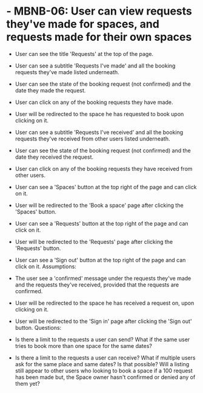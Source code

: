 # - MBNB-06: User can view requests they've made for spaces, and requests made for their own spaces
- User can see the title 'Requests' at the top of the page.
- User can see a subtitle 'Requests I've made' and all the booking requests they've made listed underneath.
- User can see the state of the booking request (not confirmed) and the date they made the request.
- User can click on any of the booking requests they have made.
- User will be redirected to the space he has requested to book upon clicking on it.
- User can see a subtitle 'Requests I've received' and all the booking requests they've received from other users listed underneath.
- User can see the state of the booking request (not confirmed) and the date they received the request.
- User can click on any of the booking requests they have received from other users.

- User can see a 'Spaces' button at the top right of the page and can click on it.
- User will be redirected to the 'Book a space' page after clicking the 'Spaces' button.
- User can see a 'Requests' button at the top right of the page and can click on it.
- User will be redirected to the 'Requests' page after clicking the 'Requests' button.
- User can see a 'Sign out' button at the top right of the page and can click on it.
Assumptions:
- The user see a 'confirmed' message under the requests they've made and the requests they've received, provided that the requests are confirmed.
- User will be redirected to the space he has received a request on, upon clicking on it.
- User will be redirected to the 'Sign in' page after clicking the 'Sign out' button.
Questions:
- Is there a limit to the requests a user can send? What if the same user tries to book more than one space for the same dates? 
- Is there a limit to the requests a user can receive? What if multiple users ask for the same place and same dates? Is that possible? Will a listing still appear to other users who looking to book a space if a 100 request has been made but, the Space owner hasn't confirmed or denied any of them yet? 